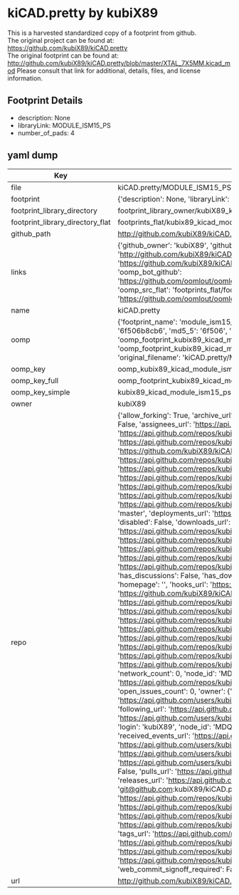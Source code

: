 # kiCAD.pretty by kubiX89  
This is a harvested standardized copy of a footprint from github.  
The original project can be found at:  
https://github.com/kubiX89/kiCAD.pretty  
The original footprint can be found at:
http://github.com/kubiX89/kiCAD.pretty/blob/master/XTAL_7X5MM.kicad_mod
Please consult that link for additional, details, files, and license information.  
## Footprint Details
* description: None  
* libraryLink: MODULE_ISM15_PS  
* number_of_pads: 4  
## yaml dump  
| Key | Value |  
| --- | --- |  
| file | kiCAD.pretty/MODULE_ISM15_PS.kicad_mod |  
| footprint | {'description': None, 'libraryLink': 'MODULE_ISM15_PS', 'number_of_pads': 4} |  
| footprint_library_directory | footprint_library_owner/kubiX89_kiCAD.pretty |  
| footprint_library_directory_flat | footprints_flat/kubix89_kicad_module_ism15_ps/working |  
| github_path | http://github.com/kubiX89/kiCAD.pretty/blob/master/MODULE_ISM15_PS.kicad_mod |  
| links | {'github_owner': 'kubiX89', 'github_repo_name': 'kiCAD.pretty', 'github_src': 'http://github.com/kubiX89/kiCAD.pretty/blob/master/XTAL_7X5MM.kicad_mod', 'github_src_repo': 'https://github.com/kubiX89/kiCAD.pretty', 'oomp_bot': 'footprints/kubix89_kicad_module_ism15_ps/working', 'oomp_bot_github': 'https://github.com/oomlout/oomlout_oomp_footprint_bot/tree/main/footprints/kubix89_kicad_module_ism15_ps/working', 'oomp_src_flat': 'footprints_flat/footprints_flat/kubix89_kicad_module_ism15_ps/working', 'oomp_src_flat_github': 'https://github.com/oomlout/oomlout_oomp_footprint_src/tree/main/footprints_flat/kubix89_kicad_module_ism15_ps/working'} |  
| name | kiCAD.pretty |  
| oomp | {'footprint_name': 'module_ism15_ps', 'library_name': 'kicad', 'md5': '6f506b8cb669110c12f29af16fd119e7', 'md5_10': '6f506b8cb6', 'md5_5': '6f506', 'md5_6': '6f506b', 'oomp_key': 'oomp_kubix89_kicad_module_ism15_ps', 'oomp_key_extra': 'oomp_footprint_kubix89_kicad_module_ism15_ps', 'oomp_key_full': 'oomp_footprint_kubix89_kicad_module_ism15_ps_6f506b', 'oomp_key_simple': 'kubix89_kicad_module_ism15_ps', 'original_filename': 'kiCAD.pretty/MODULE_ISM15_PS.kicad_mod', 'owner_name': 'kubix89'} |  
| oomp_key | oomp_kubix89_kicad_module_ism15_ps |  
| oomp_key_full | oomp_footprint_kubix89_kicad_module_ism15_ps |  
| oomp_key_simple | kubix89_kicad_module_ism15_ps |  
| owner | kubiX89 |  
| repo | {'allow_forking': True, 'archive_url': 'https://api.github.com/repos/kubiX89/kiCAD.pretty/{archive_format}{/ref}', 'archived': False, 'assignees_url': 'https://api.github.com/repos/kubiX89/kiCAD.pretty/assignees{/user}', 'blobs_url': 'https://api.github.com/repos/kubiX89/kiCAD.pretty/git/blobs{/sha}', 'branches_url': 'https://api.github.com/repos/kubiX89/kiCAD.pretty/branches{/branch}', 'clone_url': 'https://github.com/kubiX89/kiCAD.pretty.git', 'collaborators_url': 'https://api.github.com/repos/kubiX89/kiCAD.pretty/collaborators{/collaborator}', 'comments_url': 'https://api.github.com/repos/kubiX89/kiCAD.pretty/comments{/number}', 'commits_url': 'https://api.github.com/repos/kubiX89/kiCAD.pretty/commits{/sha}', 'compare_url': 'https://api.github.com/repos/kubiX89/kiCAD.pretty/compare/{base}...{head}', 'contents_url': 'https://api.github.com/repos/kubiX89/kiCAD.pretty/contents/{+path}', 'contributors_url': 'https://api.github.com/repos/kubiX89/kiCAD.pretty/contributors', 'created_at': '2018-10-06T16:59:59Z', 'default_branch': 'master', 'deployments_url': 'https://api.github.com/repos/kubiX89/kiCAD.pretty/deployments', 'description': 'my custom files', 'disabled': False, 'downloads_url': 'https://api.github.com/repos/kubiX89/kiCAD.pretty/downloads', 'events_url': 'https://api.github.com/repos/kubiX89/kiCAD.pretty/events', 'fork': False, 'forks': 0, 'forks_count': 0, 'forks_url': 'https://api.github.com/repos/kubiX89/kiCAD.pretty/forks', 'full_name': 'kubiX89/kiCAD.pretty', 'git_commits_url': 'https://api.github.com/repos/kubiX89/kiCAD.pretty/git/commits{/sha}', 'git_refs_url': 'https://api.github.com/repos/kubiX89/kiCAD.pretty/git/refs{/sha}', 'git_tags_url': 'https://api.github.com/repos/kubiX89/kiCAD.pretty/git/tags{/sha}', 'git_url': 'git://github.com/kubiX89/kiCAD.pretty.git', 'has_discussions': False, 'has_downloads': True, 'has_issues': True, 'has_pages': False, 'has_projects': True, 'has_wiki': True, 'homepage': '', 'hooks_url': 'https://api.github.com/repos/kubiX89/kiCAD.pretty/hooks', 'html_url': 'https://github.com/kubiX89/kiCAD.pretty', 'id': 151861911, 'is_template': False, 'issue_comment_url': 'https://api.github.com/repos/kubiX89/kiCAD.pretty/issues/comments{/number}', 'issue_events_url': 'https://api.github.com/repos/kubiX89/kiCAD.pretty/issues/events{/number}', 'issues_url': 'https://api.github.com/repos/kubiX89/kiCAD.pretty/issues{/number}', 'keys_url': 'https://api.github.com/repos/kubiX89/kiCAD.pretty/keys{/key_id}', 'labels_url': 'https://api.github.com/repos/kubiX89/kiCAD.pretty/labels{/name}', 'language': None, 'languages_url': 'https://api.github.com/repos/kubiX89/kiCAD.pretty/languages', 'license': None, 'merges_url': 'https://api.github.com/repos/kubiX89/kiCAD.pretty/merges', 'milestones_url': 'https://api.github.com/repos/kubiX89/kiCAD.pretty/milestones{/number}', 'mirror_url': None, 'name': 'kiCAD.pretty', 'network_count': 0, 'node_id': 'MDEwOlJlcG9zaXRvcnkxNTE4NjE5MTE=', 'notifications_url': 'https://api.github.com/repos/kubiX89/kiCAD.pretty/notifications{?since,all,participating}', 'open_issues': 0, 'open_issues_count': 0, 'owner': {'avatar_url': 'https://avatars.githubusercontent.com/u/39995866?v=4', 'events_url': 'https://api.github.com/users/kubiX89/events{/privacy}', 'followers_url': 'https://api.github.com/users/kubiX89/followers', 'following_url': 'https://api.github.com/users/kubiX89/following{/other_user}', 'gists_url': 'https://api.github.com/users/kubiX89/gists{/gist_id}', 'gravatar_id': '', 'html_url': 'https://github.com/kubiX89', 'id': 39995866, 'login': 'kubiX89', 'node_id': 'MDQ6VXNlcjM5OTk1ODY2', 'organizations_url': 'https://api.github.com/users/kubiX89/orgs', 'received_events_url': 'https://api.github.com/users/kubiX89/received_events', 'repos_url': 'https://api.github.com/users/kubiX89/repos', 'site_admin': False, 'starred_url': 'https://api.github.com/users/kubiX89/starred{/owner}{/repo}', 'subscriptions_url': 'https://api.github.com/users/kubiX89/subscriptions', 'type': 'User', 'url': 'https://api.github.com/users/kubiX89'}, 'private': False, 'pulls_url': 'https://api.github.com/repos/kubiX89/kiCAD.pretty/pulls{/number}', 'pushed_at': '2018-10-21T11:26:14Z', 'releases_url': 'https://api.github.com/repos/kubiX89/kiCAD.pretty/releases{/id}', 'size': 2, 'ssh_url': 'git@github.com:kubiX89/kiCAD.pretty.git', 'stargazers_count': 0, 'stargazers_url': 'https://api.github.com/repos/kubiX89/kiCAD.pretty/stargazers', 'statuses_url': 'https://api.github.com/repos/kubiX89/kiCAD.pretty/statuses/{sha}', 'subscribers_count': 0, 'subscribers_url': 'https://api.github.com/repos/kubiX89/kiCAD.pretty/subscribers', 'subscription_url': 'https://api.github.com/repos/kubiX89/kiCAD.pretty/subscription', 'svn_url': 'https://github.com/kubiX89/kiCAD.pretty', 'tags_url': 'https://api.github.com/repos/kubiX89/kiCAD.pretty/tags', 'teams_url': 'https://api.github.com/repos/kubiX89/kiCAD.pretty/teams', 'temp_clone_token': None, 'topics': [], 'trees_url': 'https://api.github.com/repos/kubiX89/kiCAD.pretty/git/trees{/sha}', 'updated_at': '2018-10-21T11:26:15Z', 'url': 'https://api.github.com/repos/kubiX89/kiCAD.pretty', 'visibility': 'public', 'watchers': 0, 'watchers_count': 0, 'web_commit_signoff_required': False} |  
| url | http://github.com/kubiX89/kiCAD.pretty |  

